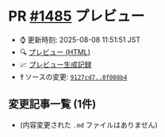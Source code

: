 # PR [\#1485](https://github.com/cpprefjp/site/pull/1485) プレビュー
- &#x231a; 更新時刻: 2025-08-08 11:51:51 JST
- &#x1f50d; [プレビュー (HTML)](https://cpprefjp.github.io/site/gen/pull/1485)
- &#x1f4c8; [プレビュー生成記録](https://github.com/cpprefjp/site/actions?query=event%3Apull_request_target+branch%3Asort_global_qualify)
- **&#x2AEF;** ソースの変更: [`9127cd7..0f008b4`](https://github.com/cpprefjp/site/compare/9127cd7f6aa6274bd126686b0a9ad567709f2ef0..0f008b4eff4193cf9dff831d919476f2f6a2f8d8)

## 変更記事一覧 (1件)

- (内容変更された `.md` ファイルはありません)
